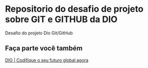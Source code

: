 # Repositorio do desafio de projeto sobre GIT e GITHUB da DIO
Desafio do projeto Dio Git/GitHub

## Faça parte você também
[DIO | Codifique o seu futuro global agora](https://web.dio.me/home)

